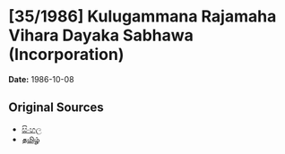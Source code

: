 # [35/1986] Kulugammana Rajamaha Vihara Dayaka Sabhawa (Incorporation)

**Date:** 1986-10-08

## Original Sources

- [සිංහල](https://documents.gov.lk/view/acts/1986/10/35-1986_S.pdf)
- [தமிழ்](https://documents.gov.lk/view/acts/1986/10/35-1986_T.pdf)
